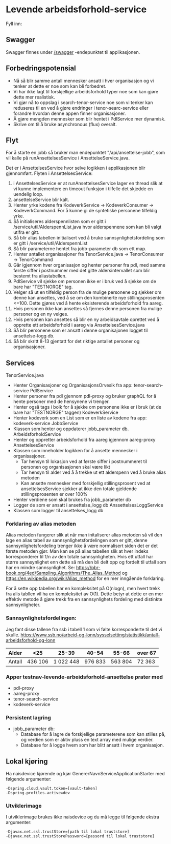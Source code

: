 # Levende arbeidsforhold-service

Fyll inn:

## Swagger

Swagger finnes under [/swagger](https://levende-arbeidsforhold-service.intern.dev.nav.no/swagger) -endepunktet til
applikasjonen.

## Forbedringspotensial
* Nå så blir samme antall mennesker ansatt i hver organisasjon og vi tenker at dette er noe som kan bli forbedret.
* Vi har ikke lagt til forskjellige arbeidsforhold typer noe som kan gjøre dette mer realistisk.
* Vi gjør nå to oppslag i search-tenor-service noe som vi tenker kan reduseres til en ved å gjøre endringer i tenor-searc-service eller forandre hvordan denne appen finner organisasjoner.
* Å gjøre mengden mennesker som blir hentet i PdlService mer dynamisk.
* Skrive om til å bruke asynchronous (flux) overalt.

## Flyt
For å starte en jobb så bruker man endepunktet "/api/ansettelse-jobb", som vil kalle på runAnsettelsesService i AnsettelseService.java.

Det er i AnsettelsesService hvor selve logikken i applikasjonen blir gjennomført. 
Flyten i AnsettelsesService:
1. i AnsettelsesService er at runAnsettelsesService lager en thread slik at vi kunne implementere en timeout funksjon i tilfelle
det skjedde en uendelig loop.
2. ansettelseService blir kalt.
3. Henter yrke kodene fra KodeverkService -> KodeverkConsumer -> KodeverkCommand. For å kunne gi de syntetiske personene tilfeldig yrke.
4. Så initialiseres alderspennlisten som er gitt i /service/util/AlderspennList.java hvor alderspennene som kan bli valgt utifra er gitt.
5. Så blir alias tabellen initialisert ved å bruke sannsynlighetsfordeling som er gitt i /service/util/AlderspennList
6. Så blir parameterne hentet fra jobb-parameter db som ett map.
7. Henter antallet organisasjoner fra TenorService.java -> TenorConsumer -> TenorCommand
8. Går igjennom hver organisasjon og henter personer fra pdl, med samme første siffer i postnummer med det gitte aldersintervallet som blir bestemt fra aliastabellen.
9. PdlService vil sjekke om personen ikke er i bruk ved å sjekke om de bare har "TESTNORGE" tag.
10. Velger så ut en tilfeldig person fra de mulige personene og sjekker om denne kan ansettes, ved å se om den kombinerte nye stillingsprosenten <=100. Dette gjøres ved å hente eksisterende arbeidsforhold fra aareg.
11. Hvis personen ikke kan ansettes så fjernes denne personen fra mulige personer og en ny velges.
12. Hvis personen kan ansettes så blir en ny arbeidsavtale oprettet ved å opprette ett arbeidsforhold i aareg via AnsettelsesService.java
13. Så blir personene som er ansatt i denne organisajonen logget til ansettelse-logg db.
14. Så blir skritt 8-13 gjentatt for det riktige antallet personer og organisasjoner.

## Services
TenorService.java
* Henter Organisasjoner og OrganisasjonsOrvesik fra app: tenor-search-service
PdlService
* Henter personer fra pdl gjennom pdl-proxy og bruker graphQL for å hente personer med de hensynene vi trenger.
* Henter også tags i bolk for å sjekke om personene ikke er i bruk (at de bare har "TESTNORGE" taggen)
KodeverkService
* Henter kodeverk som en List<String> som er en liste av kodene fra app: kodeverk-service
JobbService
* Klassen som henter og oppdaterer jobb_parameter db.
ArbeidsforholdService
* Henter og oppretter arbeidsforhold fra aareg igjennom aareg-proxy
AnsettelsesService
* Klassen som inneholder logikken for å ansette mennesker i organisasjoner.
  * Tar hensyn til lokasjon ved at første siffer i postnummeret til personen og organisasjonen skal være likt
  * Tar hensyn til alder ved å å trekke ut ett alderspenn ved å bruke alias metoden
  * Kan ansette mennesker med forskjellig stillingsprosent ved at ansettelsesService sjekker at ikke den totale gjeldende stillingsprosenten er over 100%
* Henter verdiene som skal brukes fra jobb_parameter db
* Logger de som er ansatt i ansettelse_logg db
AnssettelsesLoggService
* Klassen som logger til ansettelses_logg db

### Forklaring av alias metoden
Alias metoden fungerer slik at når man initaliserer alias metoden så vil den lage en alias tabell 
av sannsynlighetsfordelingen som er gitt, denne sannsynlighetsfordeling trenger ikke å være normalisert
siden det er det første metoden gjør. 
Man kan se på alias tabellen slik at hver indeks korresponderer til 1/n av den totale sannsynligheten.
Hvis ett utfall har større sannsynlighet enn dette så må den bli delt opp og fordelt til utfall som har en mindre sannsynlighet.
Se: https://pbr-book.org/4ed/Sampling_Algorithms/The_Alias_Method og https://en.wikipedia.org/wiki/Alias_method
for en mer inngående forklaring.

For å sette opp tabellen har en kompleksitet på O(nlogn), men hvert trekk fra alis tabllen vil ha en kompleksitet av O(1).
Dette betyr at dette er en mer effektiv metode å gjøre trekk fra en sannsynlighets fordeling med distinkte sannsynligheter.

### Sannsynlighetsfordelingen:
Jeg fant disse tallene fra ssb i tabell 1 som vi følte korresponderte til det vi skulle.
https://www.ssb.no/arbeid-og-lonn/sysselsetting/statistikk/antall-arbeidsforhold-og-lonn

|  Alder | <25     | 25-39     | 40-54   | 55-66   | over 67 |
|---|---------|-----------|---------|---------|---------|
| Antall  | 436 106 | 1 022 448 | 976 833 | 563 804 | 72 363  |

### Apper testnav-levende-arbeidsforhold-ansettelse prater med 
* pdl-proxy
* aareg-proxy
* tenor-search-service
* kodeverk-service

### Persistent lagring
* jobb_parameter db:
  * Database for å lagre de forskjellige parameterene som kan stilles på, og verdien som er aktiv pluss en text array med mulige verdier.
  * Database for å logge hvem som har blitt ansatt i hvem organisasjon.


## Lokal kjøring

Ha naisdevice kjørende og kjør GenererNavnServiceApplicationStarter med følgende argumenter:

```
-Dspring.cloud.vault.token=[vault-token]
-Dspring.profiles.active=dev
```

### Utviklerimage

I utviklerimage brukes ikke naisdevice og du må legge til følgende ekstra argumenter:

```
-Djavax.net.ssl.trustStore=[path til lokal truststore]
-Djavax.net.ssl.trustStorePassword=[passord til lokal truststore]
```
